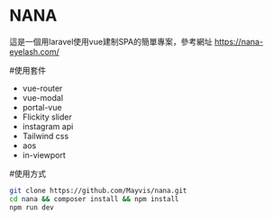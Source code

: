 # NANA
這是一個用laravel使用vue建制SPA的簡單專案，參考網址 https://nana-eyelash.com/

#使用套件
* vue-router
* vue-modal
* portal-vue
* Flickity slider
* instagram api
* Tailwind css
* aos
* in-viewport

#使用方式
```bash
git clone https://github.com/Mayvis/nana.git
cd nana && composer install && npm install
npm run dev
```


